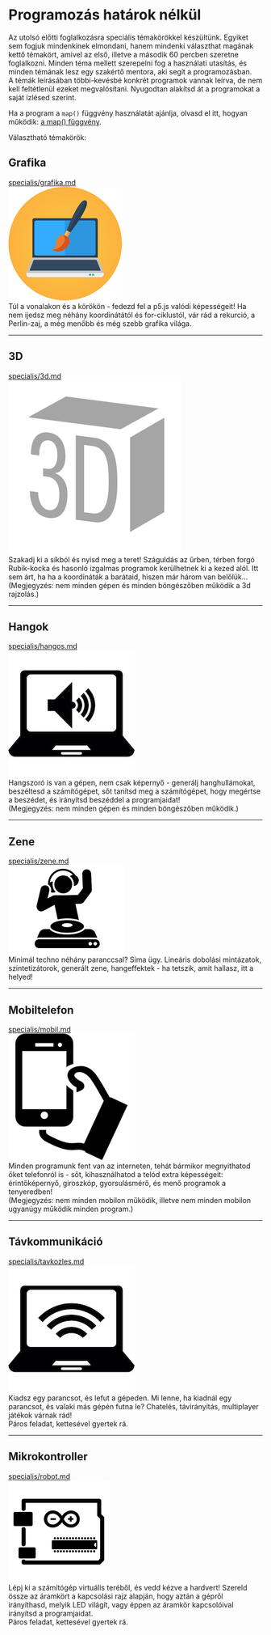 # Programozás határok nélkül

Az utolsó előtti foglalkozásra speciális témakörökkel készültünk. Egyiket sem fogjuk mindenkinek elmondani, hanem mindenki választhat magának kettő témakört, amivel az első, illetve a második 60 percben szeretne foglalkozni. Minden téma mellett szerepelni fog a használati utasítás, és minden témának lesz egy szakértő mentora, aki segít a programozásban.  
A témák leírásában többi-kevésbé konkrét programok vannak leírva, de nem kell feltétlenül ezeket megvalósítani. Nyugodtan alakítsd át a programokat a saját ízlésed szerint.  

Ha a program a `map()` függvény használatát ajánlja, olvasd el itt, hogyan működik: [a map() függvény](map.md).  

Választható témakörök:  

## Grafika
[specialis/grafika.md](specialis/grafika.md)  
![](grafika.png)  
Túl a vonalakon és a körökön - fedezd fel a p5.js valódi képességeit! Ha nem ijedsz meg néhány koordinátától és for-ciklustól, vár rád a rekurció, a Perlin-zaj, a még menőbb és még szebb grafika világa.  

---

## 3D
[specialis/3d.md](specialis/3d.md)  
![](3d.png)  
Szakadj ki a síkból és nyisd meg a teret! Száguldás az űrben, térben forgó Rubik-kocka és hasonló izgalmas programok kerülhetnek ki a kezed alól. Itt sem árt, ha ha a koordináták a barátaid, hiszen már három van belőlük...  
(Megjegyzés: nem minden gépen és minden böngészőben működik a 3d rajzolás.)  

---

## Hangok
[specialis/hangos.md](specialis/hangos/hangos.md)  
![](sound.jpg)  
Hangszoró is van a gépen, nem csak képernyő - generálj hanghullámokat, beszéltesd a számítógépet, sőt tanítsd meg a számítógépet, hogy megértse a beszédet, és irányítsd beszéddel a programjaidat!  
(Megjegyzés: nem minden gépen és minden böngészőben működik.)  

---

## Zene
[specialis/zene.md](specialis/zene.md)  
![](music.png)  
Minimál techno néhány paranccsal? Sima ügy. Lineáris dobolási mintázatok, szintetizátorok, generált zene, hangeffektek - ha tetszik, amit hallasz, itt a helyed!  

---

## Mobiltelefon
[specialis/mobil.md](specialis/mobil.md)  
![](phone.png)  
Minden programunk fent van az interneten, tehát bármikor megnyithatod őket telefonról is - sőt, kihasználhatod a telód extra képességeit: érintőképernyő, giroszkóp, gyorsulásmérő, és menő programok a tenyeredben!  
(Megjegyzés: nem minden mobilon működik, illetve nem minden mobilon ugyanúgy működik minden program.)  

---

## Távkommunikáció
[specialis/tavkozles.md](specialis/tavkozles.md)  
![](wifi.jpg)  
Kiadsz egy parancsot, és lefut a gépeden. Mi lenne, ha kiadnál egy parancsot, és valaki más gépén futna le? Chatelés, távirányítás, multiplayer játékok várnak rád!   
Páros feladat, kettesével gyertek rá.  

---

## Mikrokontroller
[specialis/robot.md](specialis/robot/mikrokontroller.md)  
![](arduino.png)  
Lépj ki a számítógép virtuális teréből, és vedd kézve a hardvert! Szereld össze az áramkört a kapcsolási rajz alapján, hogy aztán a gépről irányíthasd, melyik LED világít, vagy éppen az áramkör kapcsolóival irányítsd a programjaidat.  
Páros feladat, kettesével gyertek rá.  
